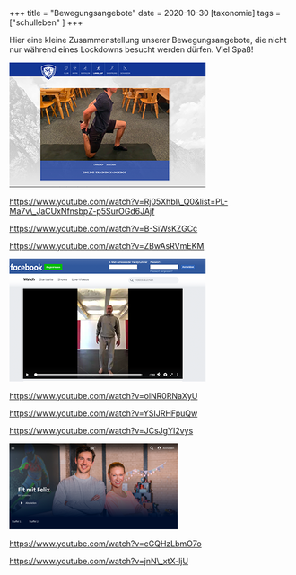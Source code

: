 +++
title = "Bewegungsangebote"
date = 2020-10-30
[taxonomie]
tags = ["schulleben" ]
+++

Hier eine kleine Zusammenstellung unserer Bewegungsangebote, die nicht nur während eines Lockdowns besucht werden dürfen. Viel Spaß!

[![](images/SCP-Trainingsangebot2.png)](https://www.ardmediathek.de/br/shows/Y3JpZDovL2JyLmRlL2Jyb2FkY2FzdFNlcmllcy8yZWQzZGY1Mi05MmU1LTRiNmQtODk4NC00MjZmMzRhNTM0ZDU/fit-mit-felix-beweg-dich-schlau)

https://www.youtube.com/watch?v=Rj05XhbI\_Q0&list=PL-Ma7v\_JaCUxNfnsbpZ-p5SurOGd6JAjf

https://www.youtube.com/watch?v=B-SiWsKZGCc

https://www.youtube.com/watch?v=ZBwAsRVmEKM

[![](images/Purzelbaumprofessor-facebook.png)](https://de-de.facebook.com/purzelbaumprofessor/videos/1433522980150879/)

https://www.youtube.com/watch?v=olNR0RNaXyU

https://www.youtube.com/watch?v=YSIJRHFpuQw

https://www.youtube.com/watch?v=JCsJgYI2vys

[![](images/BR-Sport-Angebot.png)](https://www.ardmediathek.de/br/shows/Y3JpZDovL2JyLmRlL2Jyb2FkY2FzdFNlcmllcy8yZWQzZGY1Mi05MmU1LTRiNmQtODk4NC00MjZmMzRhNTM0ZDU/fit-mit-felix-beweg-dich-schlau)

https://www.youtube.com/watch?v=cGQHzLbmO7o

https://www.youtube.com/watch?v=jnN\_xtX-ljU
